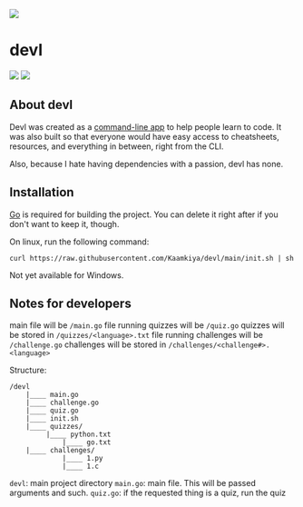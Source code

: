 ![](https://cdn0.iconfinder.com/data/icons/emojis-flat-pixel-perfect-w-skin-tone-2/64/c3_emoji-emoticon-face-devil-happy-smile-512.png)
# devl

[![](https://img.shields.io/badge/Website-000000.svg?style=for-the-badge&logo=web&logoColor=white)](https://kaamkiya.github.io/devl)
![](https://img.shields.io/badge/Made-with-Go-%23aaaaff.svg?style=for-the-badge&logo=go&logoColor=white)

## About devl
Devl was created as a 
[command-line app](https://en.wikipedia.org/wiki/Console_application) to help
people learn to code. It was also built so that everyone would have easy access
to cheatsheets, resources, and everything in between, right from the CLI.

Also, because I hate having dependencies with a passion, devl has none.

## Installation
[Go](https://go.dev/dl) is required for building the project. You can delete it right after if you
don't want to keep it, though.

On linux, run the following command:
```
curl https://raw.githubusercontent.com/Kaamkiya/devl/main/init.sh | sh
```

Not yet available for Windows.

## Notes for developers
main file will be 		  `/main.go`
file running quizzes will be      `/quiz.go`
quizzes will be stored in 	  `/quizzes/<language>.txt`
file running challenges will be   `/challenge.go`
challenges will be stored in      `/challenges/<challenge#>.<language>`


Structure:
```
/devl
    |____ main.go
    |____ challenge.go
    |____ quiz.go
    |____ init.sh
    |____ quizzes/
	     |____ python.txt
             |____ go.txt
    |____ challenges/
             |____ 1.py
             |____ 1.c
```

`devl`: main project directory
`main.go`: main file. This will be passed arguments and such. 
`quiz.go`: if the requested thing is a quiz, run the quiz
